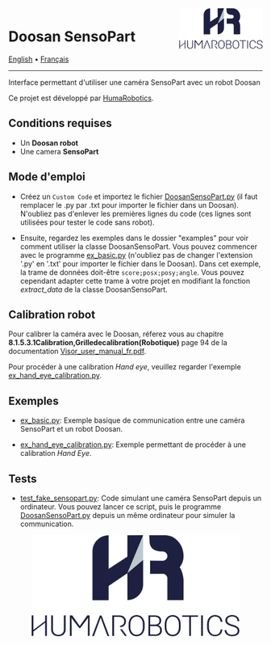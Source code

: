 <a href="https://www.humarobotics.com/">
    <img src="../images/Logo_HR_bleu.png" alt="HumaRobotics logo" title="HumaRobotics" align="right" height="80" />
</a>

# Doosan SensoPart

<p align="left">
  <a href="../README.md">English</a> •
  <a href="./README-fr.md">Français</a>
</p>

--------------

Interface permettant d'utiliser une caméra SensoPart avec un robot Doosan

Ce projet est développé par [HumaRobotics](https://www.humarobotics.com/).

## Conditions requises

- Un **Doosan robot**
- Une camera **SensoPart**

## Mode d'emploi

- Créez un `Custom Code` et importez le fichier [DoosanSensoPart.py](./DoosanSensoPart.py) (il faut remplacer le .py par .txt pour importer le fichier dans un Doosan). N'oubliez pas d'enlever les premières lignes du code (ces lignes sont utilisées pour tester le code sans robot).

- Ensuite, regardez les exemples dans le dossier "examples" pour voir comment utiliser la classe DoosanSensoPart. Vous pouvez commencer avec le programme [ex_basic.py](./examples/ex_basic.py) (n'oubliez pas de changer l'extension '.py' en '.txt' pour importer le fichier dans le Doosan). Dans cet exemple, la trame de données doit-être `score;posx;posy;angle`. Vous pouvez cependant adapter cette trame à votre projet en modifiant la fonction *extract_data* de la classe DoosanSensoPart.

## Calibration robot

Pour calibrer la caméra avec le Doosan, réferez vous au chapitre **8.1.5.3.1Calibration,Grilledecalibration(Robotique)** page 94 de la documentation [Visor_user_manual_fr.pdf](./documentations/VISOR_user_manual_fr.pdf).

Pour procéder à une calibration *Hand eye*, veuillez regarder l'exemple [ex_hand_eye_calibration.py](./examples/ex_hand_eye_calibration.py).

## Exemples

- [ex_basic.py](./examples/ex_basic.py): Exemple basique de communication entre une caméra SensoPart et un robot Doosan.

- [ex_hand_eye_calibration.py](./examples/ex_hand_eye_calibration.py): Exemple permettant de procéder à une calibration *Hand Eye*.

## Tests

- [test_fake_sensopart.py](./tests/test_fake_sensopart.py): Code simulant une caméra SensoPart depuis un ordinateur. Vous pouvez lancer ce script, puis le programme [DoosanSensoPart.py](./DoosanSensoPart.py) depuis un même ordinateur pour simuler la communication.

<div align = "center" >
<img src="../images/Logo_HR_bleu.png" alt="HumaRobotics logo" title="HumaRobotics" height="200" />
</div>
